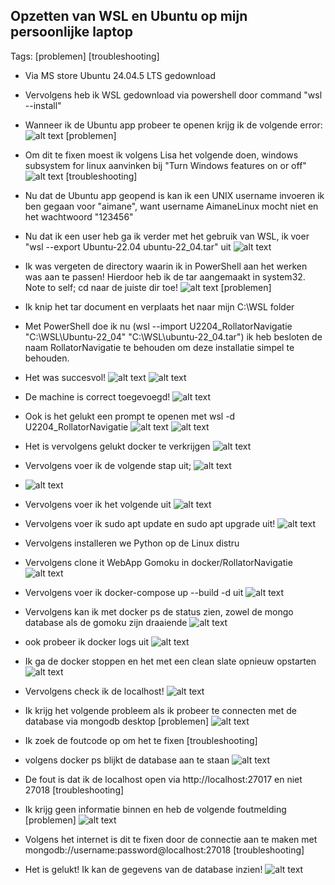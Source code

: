 ## Opzetten van WSL en Ubuntu op mijn persoonlijke laptop

Tags:
[problemen]
[troubleshooting]

- Via MS store Ubuntu 24.04.5 LTS gedownload
- Vervolgens heb ik WSL gedownload via powershell door command "wsl --install"

- Wanneer ik de Ubuntu app probeer te openen krijg ik de volgende error:
![alt text](image.png) [problemen]

- Om dit te fixen moest ik volgens Lisa het volgende doen, windows subsystem for linux aanvinken bij "Turn Windows features on or off"
![alt text](image-1.png) [troubleshooting]

- Nu dat de Ubuntu app geopend is kan ik een UNIX username invoeren ik ben gegaan voor "aimane", want username AimaneLinux mocht niet en het wachtwoord "123456"

- Nu dat ik een user heb ga ik verder met het gebruik van WSL, ik voer "wsl --export Ubuntu-22.04 ubuntu-22_04.tar" uit
![alt text](image-2.png)

- Ik was vergeten de directory waarin ik in PowerShell aan het werken was aan te passen! Hierdoor heb ik de tar aangemaakt in system32. Note to self; cd naar de juiste dir toe!
![alt text](image-3.png) [problemen]

- Ik knip het tar document en verplaats het naar mijn C:\WSL folder

- Met PowerShell doe ik nu (wsl --import U2204_RollatorNavigatie "C:\WSL\Ubuntu-22_04" "C:\WSL\ubuntu-22_04.tar") ik heb besloten de naam RollatorNavigatie te behouden om deze installatie simpel te behouden.

- Het was succesvol! 
![alt text](image-4.png)
![alt text](image-5.png)

- De machine is correct toegevoegd!
![alt text](image-6.png)

- Ook is het gelukt een prompt te openen met wsl -d U2204_RollatorNavigatie
![alt text](image-7.png)
![alt text](image-8.png)

- Het is vervolgens gelukt docker te verkrijgen
![alt text](image-9.png)

- Vervolgens voer ik de volgende stap uit;
![alt text](image-10.png)

- ![alt text](image-11.png)

- Vervolgens voer ik het volgende uit 
![alt text](image-12.png)

- Vervolgens voer ik sudo apt update en sudo apt upgrade uit!
![alt text](image-13.png)

- Vervolgens installeren we Python op de Linux distru

- Vervolgens clone it WebApp Gomoku in docker/RollatorNavigatie ![alt text](image-14.png)

- Vervolgens voer ik docker-compose up --build -d uit
![alt text](image-15.png)

- Vervolgens kan ik met docker ps de status zien, zowel de mongo database als de gomoku zijn draaiende
![alt text](image-16.png)

- ook probeer ik docker logs uit 
![alt text](image-17.png)

- Ik ga de docker stoppen en het met een clean slate opnieuw opstarten
![alt text](image-18.png)

- Vervolgens check ik de localhost!
![alt text](image-19.png)

- Ik krijg het volgende probleem als ik probeer te connecten met de database via mongodb desktop [problemen]
![alt text](image-20.png)

- Ik zoek de foutcode op om het te fixen [troubleshooting]

- volgens docker ps blijkt de database aan te staan
![alt text](image-21.png)

- De fout is dat ik de localhost open via http://localhost:27017 en niet 27018
[troubleshooting]

- Ik krijg geen informatie binnen en heb de volgende foutmelding [problemen] ![alt text](image-22.png)

- Volgens het internet is dit te fixen door de connectie aan te maken met mongodb://username:password@localhost:27018 [troubleshooting]

- Het is gelukt! Ik kan de gegevens van de database inzien!
![alt text](image-23.png)
